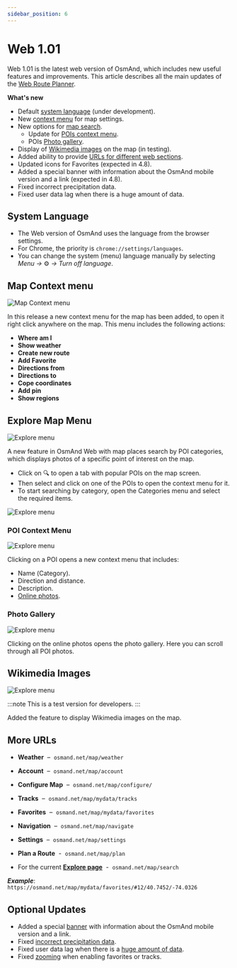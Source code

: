 ```yaml
---
sidebar_position: 6
---
```


# Web 1.01

Web 1.01 is the latest web version of OsmAnd, which includes new useful features and improvements. This article describes all the main updates of the [Web Route Planner](../user/plan-route/web.md). 

**What's new**

- Default [system language](#system-language) (under development).
- New [context menu](map-context-menu) for map settings.
- New options for [map search](#explore-map-menu).
    - Update for [POIs context menu](#poi-context-menu).
    - POIs [Photo gallery](#photo-gallery).
- Display of [Wikimedia images](#wikimedia-images) on the map (in testing).
- Added ability to provide [URLs for different web sections](#more-urls).
- Updated icons for Favorites (expected in 4.8).
- Added a special banner with information about the OsmAnd mobile version and a link (expected in 4.8).
- Fixed incorrect precipitation data.
- Fixed user data lag when there is a huge amount of data.


## System Language

- The Web version of OsmAnd uses the language from the browser settings.  
- For Chrome, the priority is `chrome://settings/languages`.  
- You can change the system (menu) language manually by selecting  
    *Menu →* ⚙ *→ Turn off language*.


## Map Context menu

![Map Context menu](../../blog/2024-07-01-web-1-01/img/map_context_menu.png)

In this release a new context menu for the map has been added, to open it right click anywhere on the map. This menu includes the following actions:

- **Where am I**
- **Show weather**
- **Create new route**
- **Add Favorite**
- **Directions from**
- **Directions to**
- **Cope coordinates**
- **Add pin**
- **Show regions**


## Explore Map Menu

![Explore menu](../../blog/2024-07-01-web-1-01/img/explore.png)

A new feature in OsmAnd Web with map places search by POI categories, which displays photos of a specific point of interest on the map.

- Click on 🔍 to open a tab with popular POIs on the map screen. 
- Then select and click on one of the POIs to open the context menu for it.
- To start searching by category, open the Categories menu and select the required items.

![Explore menu](../../blog/2024-07-01-web-1-01/img/explore_cat.png)

### POI Context Menu

![Explore menu](../../blog/2024-07-01-web-1-01/img/poi_context.png)

Clicking on a POI opens a new context menu that includes:

- Name (Сategory).
- Direction and distance.
- Description.
- [Online photos](#photo-gallery).

### Photo Gallery

![Explore menu](../../blog/2024-07-01-web-1-01/img/poi_photo.png)

Clicking on the online photos opens the photo gallery. Here you can scroll through all POI photos.


## Wikimedia Images

![Explore menu](../../blog/2024-07-01-web-1-01/img/wiki_photos.png)

:::note
This is a test version for developers.
:::

Added the feature to display Wikimedia images on the map.


## More URLs

-  **Weather**&nbsp; – &nbsp;`osmand.net/map/weather`

-  **Account**&nbsp; – &nbsp;`osmand.net/map/account`

-  **Configure Map**&nbsp; – &nbsp;`osmand.net/map/configure/`

-  **Tracks**&nbsp; – &nbsp;`osmand.net/map/mydata/tracks`

-  **Favorites**&nbsp; – &nbsp;`osmand.net/map/mydata/favorites`

-  **Navigation**&nbsp; – &nbsp;`osmand.net/map/navigate`

-  **Settings**&nbsp; – &nbsp;`osmand.net/map/settings`

-  **Plan a Route**&nbsp; - &nbsp;`osmand.net/map/plan`

-  For the current [**Explore page**](#explore-map-menu)&nbsp; - &nbsp;`osmand.net/map/search`


***Example***:  
    `https://osmand.net/map/mydata/favorites/#12/40.7452/-74.0326`


## Optional Updates

- Added a special [banner](https://github.com/osmandapp/OsmAnd/issues/18825) with information about the OsmAnd mobile version and a link.
- Fixed [incorrect precipitation data](https://github.com/osmandapp/OsmAnd-Issues/issues/2578).
- Fixed user data lag when there is a [huge amount of data](https://github.com/osmandapp/web/issues/384).
- Fixed [zooming](https://github.com/osmandapp/web/issues/246) when enabling favorites or tracks.

